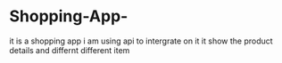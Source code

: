 # Shopping-App-
it is a shopping app i am  using api to intergrate on it it show the product details and differnt different item 

